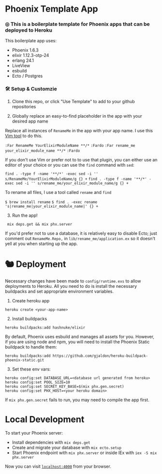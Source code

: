 # Phoenix Template App 

### ◎ This is a boilerplate template for Phoenix apps that can be deployed to Heroku

This boilerplate app uses:

* Phoenix 1.6.3
* elixir 1.12.3-otp-24
* erlang 24.1
* LiveView
* esbuild
* Ecto / Postgres

### 🛠  Setup & Customzie

1. Clone this repo, or click "Use Template" to add to your github repositories

2. Globally replace an easy-to-find placeholder in the app with your desired app name

Replace all instances of `RenameMe` in the app with your app name. I use
this [Vim tool](https://github.com/brooth/far.vim) to do this.

`:Far RenameMe YourElixirModuleName **/*`
`:Fardo`
`:Far rename_me your_elixir_module_name **/*`
`:Fardo`

If you don't use Vim or prefer not to to use that plugin, you can either use an
editor of your choice or you can use the `find` command with `sed`:

`find . -type f -name '**/*' -exec sed -i '' s/RenameMe/YourElixirModuleName/g {} +`
`find . -type f -name '**/*' -exec sed -i '' s/rename_me/your_elixir_module_name/g {} +`

To rename all files, I use a tool called `rename` and `find`

`$ brew install rename`
`$ find . -exec rename 's|rename_me|your_elixir_module_name|' {} +`

3. Run the app!

` mix deps.get && mix phx.server`

If you'd prefer not to use a database, it is relatively easy to disable Ecto; just comment out `RenameMe.Repo,` in `lib/rename_me/application.ex` so it doesn't yell at you when starting up the app.

# 🐿  Deployment

Necessary changes have been made to `config/runtime.exs` to allow deployments to Heroku.
All you need to do is install the necessary buildpacks and set appropriate environment variables.

1. Create heroku app

`heroku create <your-app-name>`

2. Install buildpacks

`heroku buildpacks:add hashnuke/elixir`

By default, Phoenix uses esbuild and manages all assets for you. However, if you are using node and npm, you will need to install the Phoenix Static buildpack to handle them:

`heroku buildpacks:add https://github.com/gjaldon/heroku-buildpack-phoenix-static.git`

3. Set these env vars:

```
heroku config:set DATABASE_URL=<database url generated from heroku>
heroku config:set POOL_SIZE=10
heroku config:set SECRET_KEY_BASE=$(mix phx.gen.secret)
heroku config:set PHX_HOST=<your heroku domain>
```

If `mix phx.gen.secret` fails to run, you may need to compile the app first.

# Local Development

To start your Phoenix server:

  * Install dependencies with `mix deps.get`
  * Create and migrate your database with `mix ecto.setup`
  * Start Phoenix endpoint with `mix phx.server` or inside IEx with `iex -S mix phx.server`

Now you can visit [`localhost:4000`](http://localhost:4000) from your browser.
